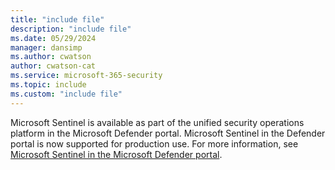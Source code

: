 ```yaml
---
title: "include file" 
description: "include file" 
ms.date: 05/29/2024
manager: dansimp
ms.author: cwatson
author: cwatson-cat
ms.service: microsoft-365-security
ms.topic: include
ms.custom: "include file"
---
```


Microsoft Sentinel is available as part of the unified security operations platform in the Microsoft Defender portal. Microsoft Sentinel in the Defender portal is now supported for production use. For more information, see [Microsoft Sentinel in the Microsoft Defender portal](https://go.microsoft.com/fwlink/p/?linkid=2263690).
